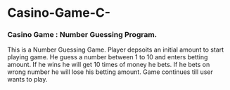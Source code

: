 # Casino-Game-C-

### Casino Game : Number Guessing Program.
This is a Number Guessing Game. Player depsoits an initial amount to start playing game. He guess a number between 1 to 10 and enters betting amount. If he wins he will get 10 times of money he bets. If he bets on wrong number he will lose his betting amount. Game continues till user wants to play.
